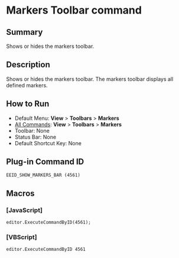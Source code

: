 # Markers Toolbar command

## Summary

Shows or hides the markers toolbar.

## Description

Shows or hides the markers toolbar. The markers toolbar displays all defined markers.

## How to Run

- Default Menu: **View** > **Toolbars** \> **Markers**
- [All Commands](../tools/all_commands): **View** > **Toolbars** \> **Markers**
- Toolbar: None
- Status Bar: None
- Default Shortcut Key: None

## Plug-in Command ID

```
EEID_SHOW_MARKERS_BAR (4561)```

## Macros

### \[JavaScript\]

```
editor.ExecuteCommandByID(4561);
```

### \[VBScript\]

```
editor.ExecuteCommandByID 4561
```
